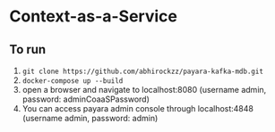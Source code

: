 # Context-as-a-Service
## To run
1. ```git clone https://github.com/abhirockzz/payara-kafka-mdb.git```
2. ```docker-compose up --build```
3. open a browser and navigate to localhost:8080 (username admin, password: adminCoaaSPassword)
4. You can access payara admin console through localhost:4848 (username admin, password: admin)
